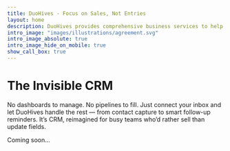 ```yaml
---
title: DuoHives - Focus on Sales, Not Entries
layout: home
description: DuoHives provides comprehensive business services to help you focus on sales while we handle the rest. Join the whitelist for our revolutionary invisible CRM.
intro_image: "images/illustrations/agreement.svg"
intro_image_absolute: true
intro_image_hide_on_mobile: true
show_call_box: true
---
```



# The Invisible CRM

No dashboards to manage. No pipelines to fill. Just connect your inbox and let DuoHives handle the rest — from contact capture to smart follow-up reminders. It’s CRM, reimagined for busy teams who’d rather sell than update fields.

Coming soon...

